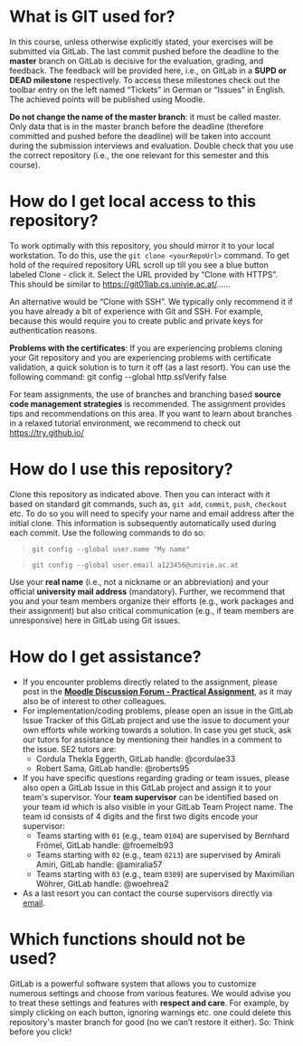 # What is GIT used for?

In this course, unless otherwise explicitly stated, your exercises will be submitted via GitLab. The last commit pushed before the deadline to the **master** branch on GitLab is decisive for the evaluation, grading, and feedback. The feedback will be provided here, i.e., on GitLab in a **SUPD or DEAD milestone** respectively. To access these milestones check out the toolbar entry on the left named “Tickets” in German or “Issues” in English. The achieved points will be published using Moodle.

**Do not change the name of the master branch**: it must be called master. Only data that is in the master branch before the deadline (therefore committed and pushed before the deadline) will be taken into account during the submission interviews and evaluation. Double check that you use the correct repository (i.e., the one relevant for this semester and this course).

# How do I get local access to this repository?

To work optimally with this repository, you should mirror it to your local workstation. To do this, use the `git clone <yourRepoUrl>` command. To get hold of the required repository URL scroll up till you see a blue button labeled Clone - click it. Select the URL provided by “Clone with HTTPS”. This should be similar to https://git01lab.cs.univie.ac.at/......

An alternative would be “Clone with SSH”. We typically only recommend it if you have already a bit of experience with Git and SSH. For example, because this would require you to create public and private keys for authentication reasons.  

**Problems with the certificates**: If you are experiencing problems cloning your Git repository and you are experiencing problems with certificate validation, a quick solution is to turn it off (as a last resort). You can use the following command: git config --global http.sslVerify false

For team assignments, the use of branches and branching based **source code management strategies** is recommended. The assignment provides tips and recommendations on this area. If you want to learn about branches in a relaxed tutorial environment, we recommend to check out https://try.github.io/

# How do I use this repository?

Clone this repository as indicated above. Then you can interact with it based on standard git commands, such as, `git add`, `commit`, `push`, `checkout` etc. To do so you will need to specify your name and email address after the initial clone. This information is subsequently automatically used during each commit. Use the following commands to do so:

> `git config --global user.name "My name"`

> `git config --global user.email a123456@univie.ac.at`

Use your **real name** (i.e., not a nickname or an abbreviation) and your official **university mail address** (mandatory). Further, we recommend that you and your team members organize their efforts (e.g., work packages and their assignment) but also critical communication (e.g., if team members are unresponsive) here in GitLab using Git issues.

# How do I get assistance?

* If you encounter problems directly related to the assignment, please post in the **[Moodle Discussion Forum - Practical Assignment](https://moodle.univie.ac.at/course/view.php?id=134905)**, as it may also be of interest to other colleagues.
* For implementation/coding problems, please open an issue in the GitLab Issue Tracker of this GitLab project and use the issue to document your own efforts while working towards a solution. In case you get stuck, ask our tutors for assistance by mentioning their handles in a comment to the issue. SE2 tutors are:
  * Cordula Thekla Eggerth, GitLab handle: @cordulae33
  * Robert Sama, GitLab handle: @roberts95
* If you have specific questions regarding grading or team issues, please also open a GitLab Issue in this GitLab project and assign it to your team's supervisor. Your **team supervisor** can be identified based on your team id which is also visible in your GitLab Team Project name. The team id consists of 4 digits and the first two digits encode your supervisor:
  * Teams starting with `01` (e.g., team `0104`) are supervised by Bernhard Frömel, GitLab handle: @froemelb93
  * Teams starting with `02` (e.g., team `0213`) are supervised by Amirali Amiri, GitLab handle: @amiralia57
  * Teams starting with `03` (e.g., team `0309`) are supervised by Maximilian Wöhrer, GitLab handle: @woehrea2
* As a last resort you can contact the course supervisors directly via [email](mailto:se2@swa.univie.ac.at).


# Which functions should not be used?

GitLab is a powerful software system that allows you to customize numerous settings and choose from various features. We would advise you to treat these settings and features with **respect and care**. For example, by simply clicking on each button, ignoring warnings etc. one could delete this repository's master branch for good (no we can’t restore it either). So: Think before you click!
